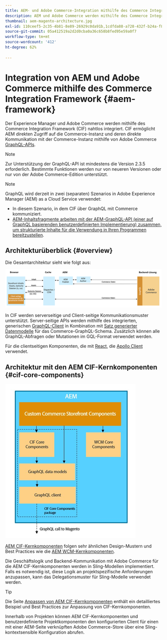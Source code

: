 ```yaml
---
title: AEM- und Adobe Commerce-Integration mithilfe des Commerce Integration Framework
description: AEM und Adobe Commerce werden mithilfe des Commerce Integration Framework (CIF) nahtlos integriert. CIF ermöglicht AEM den Zugriff auf eine Adobe Commerce-Instanz und die Kommunikation mit Adobe Commerce über GraphQL. Außerdem können AEM-Autoren Produkt- und Kategorieauswahlen sowie die Produktkonsole verwenden, um Produkt- und Kategoriedaten zu durchsuchen, die bei Bedarf aus Adobe Commerce abgerufen werden. Darüber hinaus bietet CIF eine vordefinierte Storefront, die Geschäftsprojekte beschleunigen kann.
thumbnail: aem-magento-architecture.jpg
exl-id: 110ceef5-2c35-4b81-8e89-26929c0da91b,1cdfda88-a728-432f-b24a-f81347572bcf
source-git-commit: 05a412519a2d2d0cba0a36c658b8fed95e59a0f7
workflow-type: tm+mt
source-wordcount: '412'
ht-degree: 62%

---
```


# Integration von AEM und Adobe Commerce mithilfe des Commerce Integration Framework {#aem-framework}

Der Experience Manager und Adobe Commerce werden mithilfe des Commerce Integration Framework (CIF) nahtlos integriert. CIF ermöglicht AEM direkten Zugriff auf die Commerce-Instanz und deren direkte Kommunikation mit der Commerce-Instanz mithilfe von Adobe Commerce [GraphQL-APIs](https://devdocs.magento.com/guides/v2.4/graphql/).

>[!NOTE]
>
> Zur Unterstützung der GraphQL-API ist mindestens die Version 2.3.5 erforderlich. Bestimmte Funktionen werden nur von neueren Versionen oder nur von der Adobe Commerce-Edition unterstützt.

>[!NOTE]
>
>GraphQL wird derzeit in zwei (separaten) Szenarios in Adobe Experience Manager (AEM) as a Cloud Service verwendet:
>
>* In diesem Szenario, in dem CIF über GraphQL mit Commerce kommuniziert.
>* [AEM-Inhaltsfragmente arbeiten mit der AEM-GraphQL-API (einer auf GraphQL basierenden benutzerdefinierten Implementierung) zusammen, um strukturierte Inhalte für die Verwendung in Ihren Programmen bereitzustellen](/help/assets/content-fragments/graphql-api-content-fragments.md).


## Architekturüberblick {#overview}

Die Gesamtarchitektur sieht wie folgt aus:

![CIF-Architekturübersicht](../assets/AEM_Magento_Architecture.png)

In CIF werden serverseitige und Client-seitige Kommunikationsmuster unterstützt.
Server-seitige APIs werden mithilfe des integrierten, generischen [GraphQL-Client](https://github.com/adobe/commerce-cif-graphql-client) in Kombination mit [Satz generierter Datenmodelle](https://github.com/adobe/commerce-cif-magento-graphql) für das Commerce-GraphQL-Schema. Zusätzlich können alle GraphQL-Abfragen oder Mutationen im GQL-Format verwendet werden.

Für die clientseitigen Komponenten, die mit [React](https://reactjs.org/), die [Apollo Client](https://www.apollographql.com/docs/react/) verwendet.

## Architektur mit den AEM CIF-Kernkomponenten {#cif-core-components}

![Architektur mit den AEM CIF-Kernkomponenten](../assets/cif-component-architecture.jpg)

[AEM CIF-Kernkomponenten](https://github.com/adobe/aem-core-cif-components) folgen sehr ähnlichen Design-Mustern und Best Practices wie die [AEM WCM-Kernkomponenten](https://github.com/adobe/aem-core-wcm-components).

Die Geschäftslogik und Backend-Kommunikation mit Adobe Commerce für die AEM CIF-Kernkomponenten werden in Sling-Modellen implementiert. Falls es notwendig ist, diese Logik an projektspezifische Anforderungen anzupassen, kann das Delegationsmuster für Sling-Modelle verwendet werden.

>[!TIP]
>
>Die Seite [Anpassen von AEM CIF-Kernkomponenten](../customizing/customize-cif-components.md) enthält ein detailliertes Beispiel und Best Practices zur Anpassung von CIF-Kernkomponenten.

Innerhalb von Projekten können AEM CIF-Kernkomponenten und benutzerdefinierte Projektkomponenten den konfigurierten Client für einen mit einer AEM-Seite verknüpften Adobe Commerce-Store über eine Sling-kontextsensible Konfiguration abrufen.
